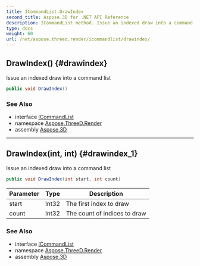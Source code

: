 ```yaml
---
title: ICommandList.DrawIndex
second_title: Aspose.3D for .NET API Reference
description: ICommandList method. Issue an indexed draw into a command list
type: docs
weight: 60
url: /net/aspose.threed.render/icommandlist/drawindex/
---
```

## DrawIndex() {#drawindex}

Issue an indexed draw into a command list

```csharp
public void DrawIndex()
```

### See Also

* interface [ICommandList](../)
* namespace [Aspose.ThreeD.Render](../../icommandlist/)
* assembly [Aspose.3D](../../../)

---

## DrawIndex(int, int) {#drawindex_1}

Issue an indexed draw into a command list

```csharp
public void DrawIndex(int start, int count)
```

| Parameter | Type | Description |
| --- | --- | --- |
| start | Int32 | The first index to draw |
| count | Int32 | The count of indices to draw |

### See Also

* interface [ICommandList](../)
* namespace [Aspose.ThreeD.Render](../../icommandlist/)
* assembly [Aspose.3D](../../../)


